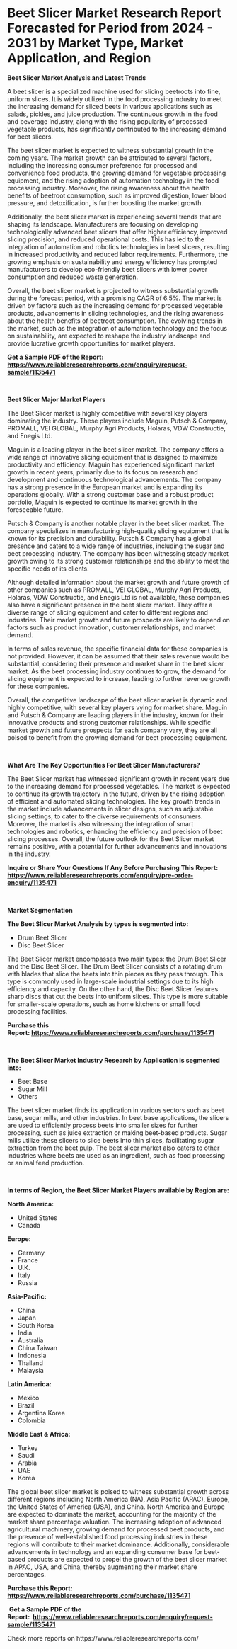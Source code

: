 <p><h1>Beet Slicer Market Research Report Forecasted for Period from 2024 -  2031 by Market Type, Market Application, and Region</h1></p><p><strong>Beet Slicer Market Analysis and Latest Trends</strong></p>
<p><p>A beet slicer is a specialized machine used for slicing beetroots into fine, uniform slices. It is widely utilized in the food processing industry to meet the increasing demand for sliced beets in various applications such as salads, pickles, and juice production. The continuous growth in the food and beverage industry, along with the rising popularity of processed vegetable products, has significantly contributed to the increasing demand for beet slicers.</p><p>The beet slicer market is expected to witness substantial growth in the coming years. The market growth can be attributed to several factors, including the increasing consumer preference for processed and convenience food products, the growing demand for vegetable processing equipment, and the rising adoption of automation technology in the food processing industry. Moreover, the rising awareness about the health benefits of beetroot consumption, such as improved digestion, lower blood pressure, and detoxification, is further boosting the market growth.</p><p>Additionally, the beet slicer market is experiencing several trends that are shaping its landscape. Manufacturers are focusing on developing technologically advanced beet slicers that offer higher efficiency, improved slicing precision, and reduced operational costs. This has led to the integration of automation and robotics technologies in beet slicers, resulting in increased productivity and reduced labor requirements. Furthermore, the growing emphasis on sustainability and energy efficiency has prompted manufacturers to develop eco-friendly beet slicers with lower power consumption and reduced waste generation.</p><p>Overall, the beet slicer market is projected to witness substantial growth during the forecast period, with a promising CAGR of 6.5%. The market is driven by factors such as the increasing demand for processed vegetable products, advancements in slicing technologies, and the rising awareness about the health benefits of beetroot consumption. The evolving trends in the market, such as the integration of automation technology and the focus on sustainability, are expected to reshape the industry landscape and provide lucrative growth opportunities for market players.</p></p>
<p><strong>Get a Sample PDF of the Report:&nbsp; <a href="https://www.reliableresearchreports.com/enquiry/request-sample/1135471">https://www.reliableresearchreports.com/enquiry/request-sample/1135471</a></strong></p>
<p>&nbsp;</p>
<p><strong>Beet Slicer Major Market Players</strong></p>
<p><p>The Beet Slicer market is highly competitive with several key players dominating the industry. These players include Maguin, Putsch & Company, PROMALL, VEI GLOBAL, Murphy Agri Products, Holaras, VDW Constructie, and Enegis Ltd.</p><p>Maguin is a leading player in the beet slicer market. The company offers a wide range of innovative slicing equipment that is designed to maximize productivity and efficiency. Maguin has experienced significant market growth in recent years, primarily due to its focus on research and development and continuous technological advancements. The company has a strong presence in the European market and is expanding its operations globally. With a strong customer base and a robust product portfolio, Maguin is expected to continue its market growth in the foreseeable future.</p><p>Putsch & Company is another notable player in the beet slicer market. The company specializes in manufacturing high-quality slicing equipment that is known for its precision and durability. Putsch & Company has a global presence and caters to a wide range of industries, including the sugar and beet processing industry. The company has been witnessing steady market growth owing to its strong customer relationships and the ability to meet the specific needs of its clients.</p><p>Although detailed information about the market growth and future growth of other companies such as PROMALL, VEI GLOBAL, Murphy Agri Products, Holaras, VDW Constructie, and Enegis Ltd is not available, these companies also have a significant presence in the beet slicer market. They offer a diverse range of slicing equipment and cater to different regions and industries. Their market growth and future prospects are likely to depend on factors such as product innovation, customer relationships, and market demand.</p><p>In terms of sales revenue, the specific financial data for these companies is not provided. However, it can be assumed that their sales revenue would be substantial, considering their presence and market share in the beet slicer market. As the beet processing industry continues to grow, the demand for slicing equipment is expected to increase, leading to further revenue growth for these companies.</p><p>Overall, the competitive landscape of the beet slicer market is dynamic and highly competitive, with several key players vying for market share. Maguin and Putsch & Company are leading players in the industry, known for their innovative products and strong customer relationships. While specific market growth and future prospects for each company vary, they are all poised to benefit from the growing demand for beet processing equipment.</p></p>
<p>&nbsp;</p>
<p><strong>What Are The Key Opportunities For Beet Slicer Manufacturers?</strong></p>
<p><p>The Beet Slicer market has witnessed significant growth in recent years due to the increasing demand for processed vegetables. The market is expected to continue its growth trajectory in the future, driven by the rising adoption of efficient and automated slicing technologies. The key growth trends in the market include advancements in slicer designs, such as adjustable slicing settings, to cater to the diverse requirements of consumers. Moreover, the market is also witnessing the integration of smart technologies and robotics, enhancing the efficiency and precision of beet slicing processes. Overall, the future outlook for the Beet Slicer market remains positive, with a potential for further advancements and innovations in the industry.</p></p>
<p><strong>Inquire or Share Your Questions If Any Before Purchasing This Report: <a href="https://www.reliableresearchreports.com/enquiry/pre-order-enquiry/1135471">https://www.reliableresearchreports.com/enquiry/pre-order-enquiry/1135471</a></strong></p>
<p>&nbsp;</p>
<p><strong>Market Segmentation</strong></p>
<p><strong>The Beet Slicer Market Analysis by types is segmented into:</strong></p>
<p><ul><li>Drum Beet Slicer</li><li>Disc Beet Slicer</li></ul></p>
<p><p>The Beet Slicer market encompasses two main types: the Drum Beet Slicer and the Disc Beet Slicer. The Drum Beet Slicer consists of a rotating drum with blades that slice the beets into thin pieces as they pass through. This type is commonly used in large-scale industrial settings due to its high efficiency and capacity. On the other hand, the Disc Beet Slicer features sharp discs that cut the beets into uniform slices. This type is more suitable for smaller-scale operations, such as home kitchens or small food processing facilities.</p></p>
<p><strong>Purchase this Report:&nbsp;<a href="https://www.reliableresearchreports.com/purchase/1135471">https://www.reliableresearchreports.com/purchase/1135471</a></strong></p>
<p>&nbsp;</p>
<p><strong>The Beet Slicer Market Industry Research by Application is segmented into:</strong></p>
<p><ul><li>Beet Base</li><li>Sugar Mill</li><li>Others</li></ul></p>
<p><p>The beet slicer market finds its application in various sectors such as beet base, sugar mills, and other industries. In beet base applications, the slicers are used to efficiently process beets into smaller sizes for further processing, such as juice extraction or making beet-based products. Sugar mills utilize these slicers to slice beets into thin slices, facilitating sugar extraction from the beet pulp. The beet slicer market also caters to other industries where beets are used as an ingredient, such as food processing or animal feed production.</p></p>
<p>&nbsp;</p>
<p><strong>In terms of Region, the Beet Slicer Market Players available by Region are:</strong></p>
<p>
    <p> <strong> North America: </strong>
        <ul>
            <li>United States</li>
            <li>Canada</li>
        </ul>
        </p> 
    <p> <strong> Europe: </strong>
        <ul>
            <li>Germany</li>
            <li>France</li>
            <li>U.K.</li>
            <li>Italy</li>
            <li>Russia</li>
        </ul>
        </p> 
    <p> <strong> Asia-Pacific: </strong>
        <ul>
            <li>China</li>
            <li>Japan</li>
            <li>South Korea</li>
            <li>India</li>
            <li>Australia</li>
            <li>China Taiwan</li>
            <li>Indonesia</li>
            <li>Thailand</li>
            <li>Malaysia</li>
        </ul>
        </p> 
    <p> <strong> Latin America: </strong>
        <ul>
            <li>Mexico</li>
            <li>Brazil</li>
            <li>Argentina Korea</li>
            <li>Colombia</li>
        </ul>
        </p> 
    <p> <strong> Middle East & Africa: </strong>
        <ul>
            <li>Turkey</li>
            <li>Saudi</li>
            <li>Arabia</li>
            <li>UAE</li>
            <li>Korea</li>
        </ul>
    </p>
    </p>
<p><p>The global beet slicer market is poised to witness substantial growth across different regions including North America (NA), Asia Pacific (APAC), Europe, the United States of America (USA), and China. North America and Europe are expected to dominate the market, accounting for the majority of the market share percentage valuation. The increasing adoption of advanced agricultural machinery, growing demand for processed beet products, and the presence of well-established food processing industries in these regions will contribute to their market dominance. Additionally, considerable advancements in technology and an expanding consumer base for beet-based products are expected to propel the growth of the beet slicer market in APAC, USA, and China, thereby augmenting their market share percentages.</p></p>
<p><strong>Purchase this Report: <a href="https://www.reliableresearchreports.com/purchase/1135471">https://www.reliableresearchreports.com/purchase/1135471</a></strong></p>
<p>&nbsp;<strong>Get a Sample PDF of the Report:&nbsp;&nbsp;<a href="https://www.reliableresearchreports.com/enquiry/request-sample/1135471">https://www.reliableresearchreports.com/enquiry/request-sample/1135471</a></strong></p>
<p><strong></strong></p>
<p>Check more reports on https://www.reliableresearchreports.com/</p>